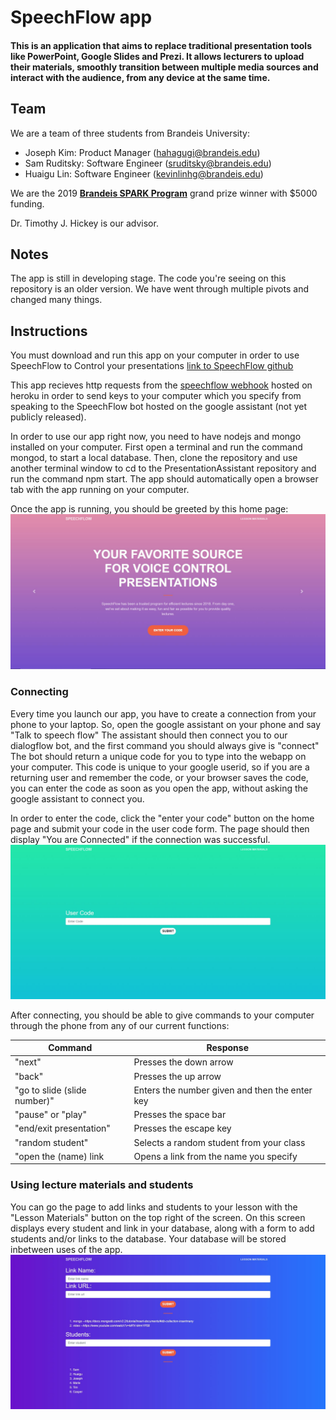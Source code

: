 ﻿# SpeechFlow app

#### This is an application that aims to replace traditional presentation tools like PowerPoint, Google Slides and Prezi. It allows lecturers to upload their materials, smoothly transition between multiple media sources and interact with the audience, from any device at the same time. 

## Team

We are a team of three students from Brandeis University: 
* Joseph Kim: Product Manager (hahagugi@brandeis.edu)
* Sam Ruditsky: Software Engineer (sruditsky@brandeis.edu)
* Huaigu Lin: Software Engineer (kevinlinhg@brandeis.edu)

We are the 2019 [**Brandeis SPARK Program**](https://www.brandeis.edu/innovation/grant-programs/spark/index.html) grand prize winner with $5000 funding.

Dr. Timothy J. Hickey is our advisor.

## Notes

The app is still in developing stage. The code you're seeing on this repository is an older version. We have went through multiple pivots and changed many things.

## Instructions

You must download and run this app on your computer in order to use SpeechFlow to Control your presentations
[link to SpeechFlow github](https://github.com/ditsky/SpeechFlow)

This app recieves http requests from the [speechflow webhook](https://speechflow.herokuapp.com) hosted on heroku in order to send keys to your computer which you specify from speaking to the SpeechFlow bot hosted on the google assistant (not yet publicly released).

In order to use our app right now, you need to have nodejs and mongo installed on your computer. First open a terminal and run the command mongod, to start a local database. Then, clone the repository and use another terminal window to cd to the PresentationAssistant repository and run the command npm start. The app should automatically open a browser tab with the app running on your computer.

Once the app is running, you should be greeted by this home page:
![Home Page](https://github.com/ditsky/PresentationAssistant/blob/master/public/images/SpeechFlowGUI.JPG)

### Connecting
Every time you launch our app, you have to create a connection from your phone to your laptop.
So, open the google assistant on your phone and say "Talk to speech flow"
The assistant should then connect you to our dialogflow bot, and the first command you should always give is "connect"
The bot should return a unique code for you to type into the webapp on your computer. This code is unique to your google userid, so if you are a returning user and remember the code, or your browser saves the code, you can enter the code as soon as you open the app, without asking the google assistant to connect you. 

In order to enter the code, click the "enter your code" button on the home page and submit your code in the user code form.
The page should then display "You are Connected" if the connection was successful. 
![Code Page](https://github.com/ditsky/PresentationAssistant/blob/master/public/images/SpeechFlowCode.JPG)

After connecting, you should be able to give commands to your computer through the phone from any of our current functions:

Command | Response
------------ | -------------
"next"| Presses the down arrow
"back" | Presses the up arrow
"go to slide (slide number)" | Enters the number given and then the enter key
"pause" or "play" | Presses the space bar
"end/exit presentation" | Presses the escape key
"random student" | Selects a random student from your class
"open the (name) link | Opens a link from the name you specify

### Using lecture materials and students
You can go the page to add links and students to your lesson with the "Lesson Materials" button on the top right of the screen.
On this screen displays every student and link in your database, along with a form to add students and/or links to the database. Your database will be stored inbetween uses of the app.
![Materials Page](https://github.com/ditsky/PresentationAssistant/blob/master/public/images/SpeechFlowMaterials.JPG)







